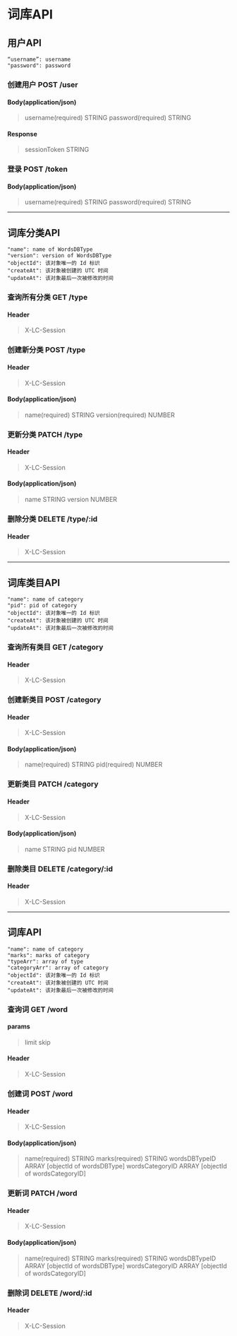 # 词库API

## 用户API
```
“username”: username
"password": password
```
### 创建用户 POST /user
#### Body(application/json)
> username(required) STRING
> password(required) STRING

#### Response
> sessionToken STRING

### 登录 POST /token
#### Body(application/json)
> username(required) STRING
> password(required) STRING

___

## 词库分类API
```
"name": name of WordsDBType
"version": version of WordsDBType
"objectId": 该对象唯一的 Id 标识
"createAt": 该对象被创建的 UTC 时间
"updateAt": 该对象最后一次被修改的时间
```

### 查询所有分类 GET /type
#### Header
> X-LC-Session


### 创建新分类 POST /type
#### Header
> X-LC-Session
#### Body(application/json)
> name(required) STRING
> version(required) NUMBER


### 更新分类 PATCH /type
#### Header
> X-LC-Session
#### Body(application/json)
> name STRING
> version NUMBER


### 删除分类 DELETE /type/:id
#### Header
> X-LC-Session

___

## 词库类目API
```
"name": name of category
"pid": pid of category
"objectId": 该对象唯一的 Id 标识
"createAt": 该对象被创建的 UTC 时间
"updateAt": 该对象最后一次被修改的时间
```

### 查询所有类目 GET /category
#### Header
> X-LC-Session



### 创建新类目 POST /category
#### Header
> X-LC-Session
#### Body(application/json)
> name(required) STRING
> pid(required) NUMBER


### 更新类目 PATCH /category
#### Header
> X-LC-Session
#### Body(application/json)
> name STRING
> pid NUMBER


### 删除类目 DELETE /category/:id
#### Header
> X-LC-Session

___

## 词库API
```
"name": name of category
"marks": marks of category
"typeArr": array of type
"categoryArr": array of category
"objectId": 该对象唯一的 Id 标识
"createAt": 该对象被创建的 UTC 时间
"updateAt": 该对象最后一次被修改的时间
```

### 查询词 GET /word
#### params
> limit 
> skip
#### Header
> X-LC-Session


### 创建词 POST /word
#### Header
> X-LC-Session
#### Body(application/json)
> name(required) STRING
> marks(required) STRING
> wordsDBTypeID  ARRAY  [objectId of wordsDBType]
> wordsCategoryID ARRAY [objectId of wordsCategoryID]


### 更新词 PATCH /word
#### Header
> X-LC-Session
#### Body(application/json)
> name(required) STRING
> marks(required) STRING
> wordsDBTypeID  ARRAY  [objectId of wordsDBType]
> wordsCategoryID ARRAY [objectId of wordsCategoryID]

### 删除词 DELETE /word/:id
#### Header
> X-LC-Session
